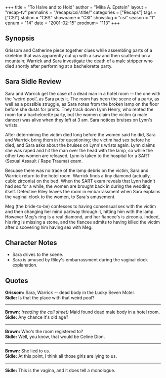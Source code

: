 +++
title = "To Halve and to Hold"
author = "Mika A. Epstein"
layout = "recap-tv"
permalink = "/recaps/csi/:title/"
categories = ["Recaps"]
tags = ["CSI"]
station = "CBS"
showname = "CSI"
showslug = "csi"
season = "1"
epnum = "14"
date = "2001-02-15"
prodnum= "113"
+++

## Synopsis

Grissom and Catherine piece together clues while assembling parts of a skeleton that was apparently cut up with a saw and then scattered on a mountain; Warrick and Sara investigate the death of a male stripper who died shortly after performing at a bachelorette party.

## Sara Sidle Review

Sara and Warrick get the case of a dead man in a hotel room -- the one with the 'weird pool', as Sara puts it. The room has been the scene of a party, as well as a possible struggle, as Sara notes from the broken lamp on the floor before she dusts for prints. They track down Lynn Henry, who rented the room for a bachelorette party, but the women claim the victim (a male dancer) was alive when they left at 3 am. Sara notices bruises on Lynn's wrists.

After determining the victim died long before the women said he did, Sara and Warrick bring them in for questioning; the victim had sex before he died, and Sara asks about the bruises on Lynn's wrists again. Lynn claims she was raped and hit the man over the head with the lamp, so while the other two women are released, Lynn is taken to the hospital for a SART (Sexual Assault / Rape Trauma) exam.

Becuase there was no trace of the lamp debris on the victim, Sara and Warrick return to the hotel room. Warrick finds a tiny diamond (actually, cubic zirconia) on the bed. When the SART exam reveals that Lynn hadn't had sex for a while, the women are brought back in during the wedding itself. Detective Riley leaves the room in embarrassment when Sara explains the vaginal clock to the women, to Sara's amusement.

Meg (the bride-to-be) confesses to having consensual sex with the victim and then changing her mind partway through it, hitting him with the lamp. However Meg's ring is a real diamond, and her fiancee's is zirconia. Indeed, his ring is missing a stone, and the fiancee admits to having killed the victim after discovering him having sex with Meg.

## Character Notes

* Sara drives to the scene.  
* Sara is amused by Riley's embarrassment during the vaginal clock explanation.

## Quotes

**Grissom:** Sara, Warrick -- dead body in the Lucky Seven Motel.  
**Sidle:** Is that the place with that weird pool?  

- - -

**Brown:** _(reading the call sheet)_ Maid found dead male body in a hotel room.  
**Sidle:** Any chance it's old age?  

- - -

**Brown:** Who's the room registered to?  
**Sidle:** Well, you know, that would be Celine Dion.  

- - -

**Brown:** She lied to us.  
**Sidle:** At this point, I think all those girls are lying to us.  

- - -

**Sidle:** This is the vagina, and it does tell a monologue.

